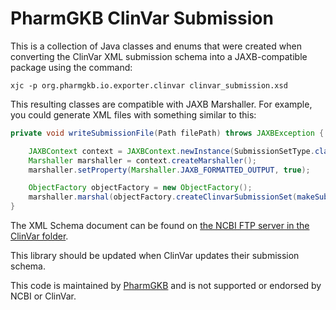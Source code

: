 # PharmGKB ClinVar Submission

This is a collection of Java classes and enums that were created when converting the ClinVar XML submission schema into a JAXB-compatible package using the command:

    xjc -p org.pharmgkb.io.exporter.clinvar clinvar_submission.xsd

This resulting classes are compatible with JAXB Marshaller. For example, you could generate XML files with something similar to this:

```java
private void writeSubmissionFile(Path filePath) throws JAXBException {

    JAXBContext context = JAXBContext.newInstance(SubmissionSetType.class);
    Marshaller marshaller = context.createMarshaller();
    marshaller.setProperty(Marshaller.JAXB_FORMATTED_OUTPUT, true);

    ObjectFactory objectFactory = new ObjectFactory();
    marshaller.marshal(objectFactory.createClinvarSubmissionSet(makeSubmission()), filePath.toFile());
}
```

The XML Schema document can be found on [the NCBI FTP server in the ClinVar folder](ftp://ftp.ncbi.nlm.nih.gov/pub/clinvar/clinvar_submission.xsd).

This library should be updated when ClinVar updates their submission schema.

This code is maintained by [PharmGKB](https://www.pharmgkb.org) and is not supported or endorsed by NCBI or ClinVar.
